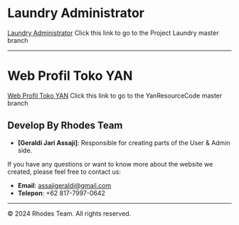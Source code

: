 # Laundry Administrator
[Laundry Administrator](https://github.com/GeraldiJari/ProjektLaundry) Click this link to go to the Project Laundry master branch
________________________________________________________
# Web Profil Toko YAN

[Web Profil Toko YAN](https://github.com/GeraldiJari/YanResourceCode/tree/master) Click this link to go to the YanResourceCode master branch

## Develop By Rhodes Team

- **[Geraldi Jari Assaji]**: Responsible for creating parts of the User & Admin side.

If you have any questions or want to know more about the website we created, please feel free to contact us:

- **Email**: [assajigeraldi@gmail.com](mailto:assajigeraldi@gmail.com)
- **Telepon**: +62 817-7997-0642



---

© 2024 Rhodes Team. All rights reserved.




